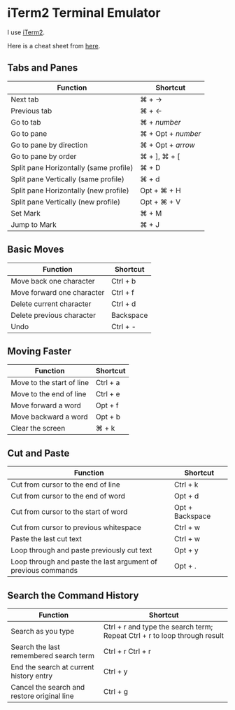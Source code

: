 # iTerm2 Terminal Emulator

I use [iTerm2](https://iterm2.com/).

Here is a cheat sheet from
[here](https://github.com/vikashvverma/Goodies/blob/master/Shortcuts/Iterm2.md).

## Tabs and Panes

|Function|Shortcut
-------- | -------
Next tab | ⌘ + →
Previous tab | ⌘ + ←
Go to tab | ⌘ + _number_
Go to pane|⌘ + Opt + _number_
Go to pane by direction|⌘ + Opt + _arrow_
Go to pane by order| ⌘ + ], ⌘ + [
Split pane Horizontally (same profile) | ⌘ + D
Split pane Vertically (same profile) | ⌘ + d
Split pane Horizontally (new profile) | Opt + ⌘ + H
Split pane Vertically (new profile) | Opt + ⌘ + V
Set Mark | ⌘ + M
Jump to Mark | ⌘ + J

## Basic Moves

|Function|Shortcut
-------- | --------
Move back one character | Ctrl + b
Move forward one character | Ctrl + f
Delete current character | Ctrl + d
Delete previous character | Backspace
Undo | Ctrl + -

## Moving Faster

|Function|Shortcut
-------- | --------
Move to the start of line | Ctrl + a
Move to the end of line | Ctrl + e
Move forward a word | Opt + f
Move backward a word | Opt + b
Clear the screen | ⌘ + k

## Cut and Paste

|Function|Shortcut
-------- | --------
Cut from cursor to the end of line | Ctrl + k
Cut from cursor to the end of word | Opt + d
Cut from cursor to the start of word | Opt + Backspace
Cut from cursor to previous whitespace | Ctrl + w
Paste the last cut text | Ctrl + w
Loop through and paste previously cut text | Opt + y
Loop through and paste the last argument of previous commands | Opt + .

## Search the Command History

|Function|Shortcut
-------- | --------
Search as you type | Ctrl + r and type the search term; Repeat Ctrl + r to loop through result
Search the last remembered search term | Ctrl + r Ctrl + r
End the search at current history entry  | Ctrl + y
Cancel the search and restore original line | Ctrl + g
